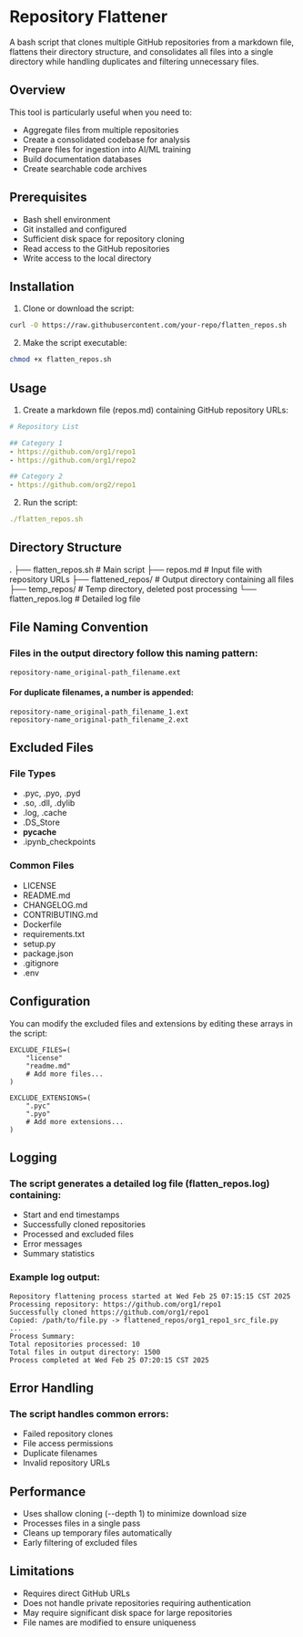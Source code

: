 # Repository Flattener

A bash script that clones multiple GitHub repositories from a markdown file, flattens their directory structure, and consolidates all files into a single directory while handling duplicates and filtering unnecessary files.

## Overview

This tool is particularly useful when you need to:
- Aggregate files from multiple repositories
- Create a consolidated codebase for analysis
- Prepare files for ingestion into AI/ML training
- Build documentation databases
- Create searchable code archives

## Prerequisites

- Bash shell environment
- Git installed and configured
- Sufficient disk space for repository cloning
- Read access to the GitHub repositories
- Write access to the local directory

## Installation

1. Clone or download the script:
```bash
curl -O https://raw.githubusercontent.com/your-repo/flatten_repos.sh
```
2. Make the script executable:
```bash
chmod +x flatten_repos.sh
```

## Usage

1. Create a markdown file (repos.md) containing GitHub repository URLs:
```yaml
# Repository List

## Category 1
- https://github.com/org1/repo1
- https://github.com/org1/repo2

## Category 2
- https://github.com/org2/repo1
```
2. Run the script:
```yaml
./flatten_repos.sh
```

## Directory Structure

.
├── flatten_repos.sh  # Main script
├── repos.md          # Input file with repository URLs
├── flattened_repos/  # Output directory containing all files
├── temp_repos/       # Temp directory, deleted post processing
└── flatten_repos.log # Detailed log file

## File Naming Convention

### Files in the output directory follow this naming pattern:

`repository-name_original-path_filename.ext`

#### For duplicate filenames, a number is appended:
```
repository-name_original-path_filename_1.ext
repository-name_original-path_filename_2.ext
```

## Excluded Files

### File Types
- .pyc, .pyo, .pyd
- .so, .dll, .dylib
- .log, .cache
- .DS_Store
- __pycache__
- .ipynb_checkpoints
### Common Files
- LICENSE
- README.md
- CHANGELOG.md
- CONTRIBUTING.md
- Dockerfile
- requirements.txt
- setup.py
- package.json
- .gitignore
- .env

## Configuration

You can modify the excluded files and extensions by editing these arrays in the script:
```
EXCLUDE_FILES=(
    "license"
    "readme.md"
    # Add more files...
)

EXCLUDE_EXTENSIONS=(
    ".pyc"
    ".pyo"
    # Add more extensions...
)
```

## Logging

### The script generates a detailed log file (flatten_repos.log) containing:
+ Start and end timestamps
+ Successfully cloned repositories
+ Processed and excluded files
+ Error messages
+ Summary statistics

### Example log output:

```log
Repository flattening process started at Wed Feb 25 07:15:15 CST 2025
Processing repository: https://github.com/org1/repo1
Successfully cloned https://github.com/org1/repo1
Copied: /path/to/file.py -> flattened_repos/org1_repo1_src_file.py
...
Process Summary:
Total repositories processed: 10
Total files in output directory: 1500
Process completed at Wed Feb 25 07:20:15 CST 2025
```

## Error Handling

### The script handles common errors:
+ Failed repository clones
+ File access permissions
+ Duplicate filenames
+ Invalid repository URLs

## Performance

+ Uses shallow cloning (--depth 1) to minimize download size
+ Processes files in a single pass
+ Cleans up temporary files automatically
+ Early filtering of excluded files

## Limitations

+ Requires direct GitHub URLs
+ Does not handle private repositories requiring authentication
+ May require significant disk space for large repositories
+ File names are modified to ensure uniqueness





